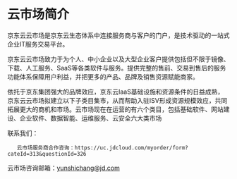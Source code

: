 # 云市场简介

京东云云市场是京东云生态体系中连接服务商与客户的门户，是技术驱动的一站式企业IT服务交易平台。

京东云云市场致力于为个人、中小企业以及大型企业客户提供包括但不限于镜像、下载、人工服务、SaaS等各类软件与服务。提供完整的售前、交易到售后的服务功能体系保障用户利益，并把更多的产品、品牌及销售资源赋能商家。

依托于京东集团强大的品牌效应，京东云IaaS基础设施和资源条件的日益成熟，京东云云市场拟建立以下子类目集市，从而帮助入驻ISV形成资源规模效应，共同拓展更大的商机和市场。云市场现在在运营的有六个类目，包括基础软件、网站建设、企业软件、数据智能、运维服务、云安全六大类市场







联系我们：

       云市场服务商合作咨询：https://uc.jdcloud.com/myorder/form?cateId=313&questionId=326

云市场咨询邮箱：yunshichang@jd.com


